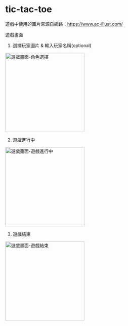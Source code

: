 # tic-tac-toe

遊戲中使用的圖片來源自網路：https://www.ac-illust.com/

遊戲畫面
1. 選擇玩家圖片 & 輸入玩家名稱(optional)
<img src="https://res.cloudinary.com/dh2splieo/image/upload/v1644160092/others/tic-tac-toe_select_zi1yun.png" width="250" alt="遊戲畫面-角色選擇" title="遊戲畫面">

2. 遊戲進行中
<img src="https://res.cloudinary.com/dh2splieo/image/upload/v1644160181/others/tic-tac-toe_playing_sbtm7v.png" width="250" alt="遊戲畫面-遊戲進行中" title="遊戲畫面">

3. 遊戲結束
<img src="https://res.cloudinary.com/dh2splieo/image/upload/v1644164036/others/tic-tac-toe_gameEnd_hfsj56.jpg" width="250" alt="遊戲畫面-遊戲結束" title="遊戲畫面">
